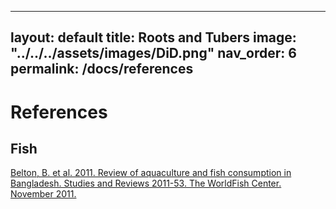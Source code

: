 
---
layout: default
title: Roots and Tubers
image: "../../../assets/images/DiD.png"
nav_order: 6
permalink: /docs/references
---

# References

## Fish

<a href="https://digitalarchive.worldfishcenter.org/bitstream/handle/20.500.12348/1162/WF_2970.pdf?sequence1=">Belton, B. et al. 2011. Review of aquaculture and fish
consumption in Bangladesh. Studies and Reviews
2011-53. The WorldFish Center. November 2011.</a>

<br> <br> 
